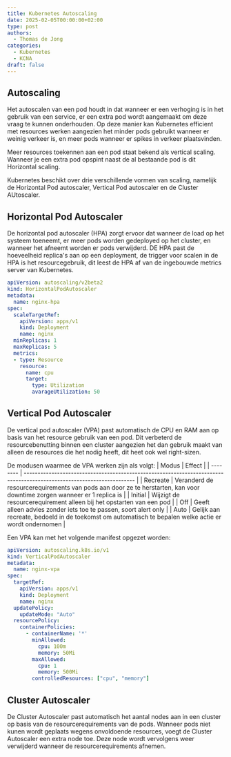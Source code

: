 ```yaml
---
title: Kubernetes Autoscaling
date: 2025-02-05T00:00:00+02:00
type: post
authors:
  - Thomas de Jong
categories: 
  - Kubernetes
  - KCNA 
draft: false
---
```

<!--more-->
## Autoscaling
Het autoscalen van een pod houdt in dat wanneer er een verhoging is in het gebruik van een service, er een extra pod wordt aangemaakt om deze vraag te kunnen onderhouden. Op deze manier kan Kubernetes efficient met resources werken aangezien het minder pods gebruikt wanneer er weinig verkeer is, en meer pods wanneer er spikes in verkeer plaatsvinden. 

Meer resources toekennen aan een pod staat bekend als vertical scaling. Wanneer je een extra pod opspint naast de al bestaande pod is dit Horizontal scaling. 

Kubernetes beschikt over drie verschillende vormen van scaling, namelijk de Horizontal Pod autoscaler, Vertical Pod autoscaler en de Cluster AUtoscaler. 

## Horizontal Pod Autoscaler
De horizontal pod autoscaler (HPA) zorgt ervoor dat wanneer de load op het systeem toeneemt, er meer pods worden gedeployed op het cluster, en wanneer het afneemt worden er pods verwijderd. 
DE HPA past de hoeveelheid replica's aan op een deployment, de trigger voor scalen in de HPA is het resourcegebruik, dit leest de HPA af van de ingebouwde metrics server van Kubernetes.
```yaml 
apiVersion: autoscaling/v2beta2
kind: HorizontalPodAutoscaler
metadata:
  name: nginx-hpa 
spec:
  scaleTargetRef:
    apiVersion: apps/v1
    kind: Deployment
    name: nginx
  minReplicas: 1 
  maxReplicas: 5
  metrics:
  - type: Resource
    resource:
      name: cpu 
      target:
        type: Utilization
        avarageUtilization: 50
``` 

## Vertical Pod Autoscaler
De vertical pod autoscaler (VPA) past automatisch de CPU en RAM aan op basis van het resource gebruik van een pod. Dit verbeterd de resourcebenutting binnen een cluster aangezien het dan gebruik maakt van alleen de resources die het nodig heeft, dit heet ook wel right-sizen.

De modusen waarmee de VPA werken zijn als volgt: 
| Modus    | Effect                                                                                                                 | 
| -------- | ---------------------------------------------------------------------------------------------------------------------- |
| Recreate | Veranderd de resourcerequirements van pods aan door ze te herstarten, kan voor downtime zorgen wanneer er 1 replica is | 
| Initial  | Wijzigt de resourcerequirement alleen bij het opstarten van een pod                                                    |
| Off      | Geeft alleen advies zonder iets toe te passen, soort alert only                                                        | 
| Auto     | Gelijk aan recreate, bedoeld in de toekomst om automatisch te bepalen welke actie er wordt ondernomen                  | 

Een VPA kan met het volgende manifest opgezet worden: 
```yaml
apiVersion: autoscaling.k8s.io/v1
kind: VerticalPodAutoscaler
metadata:
  name: nginx-vpa
spec:
  targetRef: 
    apiVersion: apps/v1
    kind: Deployment
    name: nginx
  updatePolicy:
    updateMode: "Auto" 
  resourcePolicy:
    containerPolicies: 
      - containerName: '*'
        minAllowed:
          cpu: 100m 
          memory: 50Mi
        maxAllowed:
          cpu: 1
          memory: 500Mi
        controlledResources: ["cpu", "memory"]
``` 

## Cluster Autoscaler
De Cluster Autoscaler past automatisch het aantal nodes aan in een cluster op basis van de resourcerequirements van de pods. Wanneer pods niet kunen wordt geplaats wegens onvoldoende resources, voegt de Cluster Autoscaler een extra node toe. Deze node wordt vervolgens weer verwijderd wanneer de resourcerequirements afnemen. 